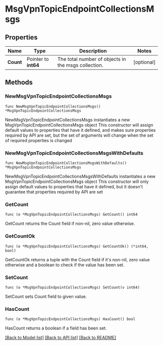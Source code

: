 # MsgVpnTopicEndpointCollectionsMsgs

## Properties

Name | Type | Description | Notes
------------ | ------------- | ------------- | -------------
**Count** | Pointer to **int64** | The total number of objects in the msgs collection. | [optional] 

## Methods

### NewMsgVpnTopicEndpointCollectionsMsgs

`func NewMsgVpnTopicEndpointCollectionsMsgs() *MsgVpnTopicEndpointCollectionsMsgs`

NewMsgVpnTopicEndpointCollectionsMsgs instantiates a new MsgVpnTopicEndpointCollectionsMsgs object
This constructor will assign default values to properties that have it defined,
and makes sure properties required by API are set, but the set of arguments
will change when the set of required properties is changed

### NewMsgVpnTopicEndpointCollectionsMsgsWithDefaults

`func NewMsgVpnTopicEndpointCollectionsMsgsWithDefaults() *MsgVpnTopicEndpointCollectionsMsgs`

NewMsgVpnTopicEndpointCollectionsMsgsWithDefaults instantiates a new MsgVpnTopicEndpointCollectionsMsgs object
This constructor will only assign default values to properties that have it defined,
but it doesn't guarantee that properties required by API are set

### GetCount

`func (o *MsgVpnTopicEndpointCollectionsMsgs) GetCount() int64`

GetCount returns the Count field if non-nil, zero value otherwise.

### GetCountOk

`func (o *MsgVpnTopicEndpointCollectionsMsgs) GetCountOk() (*int64, bool)`

GetCountOk returns a tuple with the Count field if it's non-nil, zero value otherwise
and a boolean to check if the value has been set.

### SetCount

`func (o *MsgVpnTopicEndpointCollectionsMsgs) SetCount(v int64)`

SetCount sets Count field to given value.

### HasCount

`func (o *MsgVpnTopicEndpointCollectionsMsgs) HasCount() bool`

HasCount returns a boolean if a field has been set.


[[Back to Model list]](../README.md#documentation-for-models) [[Back to API list]](../README.md#documentation-for-api-endpoints) [[Back to README]](../README.md)


